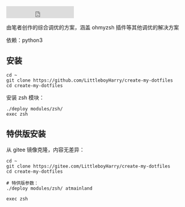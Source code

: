 <iframe src="https://ghbtns.com/github-btn.html?user=littleboyharry&repo=create-my-dotfiles&type=star&count=true&size=large" frameborder="0" scrolling="0" width="180" height="32" title="GitHub" style={{float:'right'}}></iframe>

由笔者创作的综合调优的方案，涵盖 ohmyzsh 插件等其他调优的解决方案

依赖：python3

## 安装

```shell
cd ~
git clone https://github.com/LittleboyHarry/create-my-dotfiles
cd create-my-dotfiles
```

安装 zsh 模块：

```
./deploy modules/zsh/
exec zsh
```

## 特供版安装

从 gitee 镜像克隆，内容无差异：

```shell
cd ~
git clone https://gitee.com/LittleboyHarry/create-my-dotfiles
cd create-my-dotfiles

# 特供版参数：
./deploy modules/zsh/ atmainland

exec zsh
```
